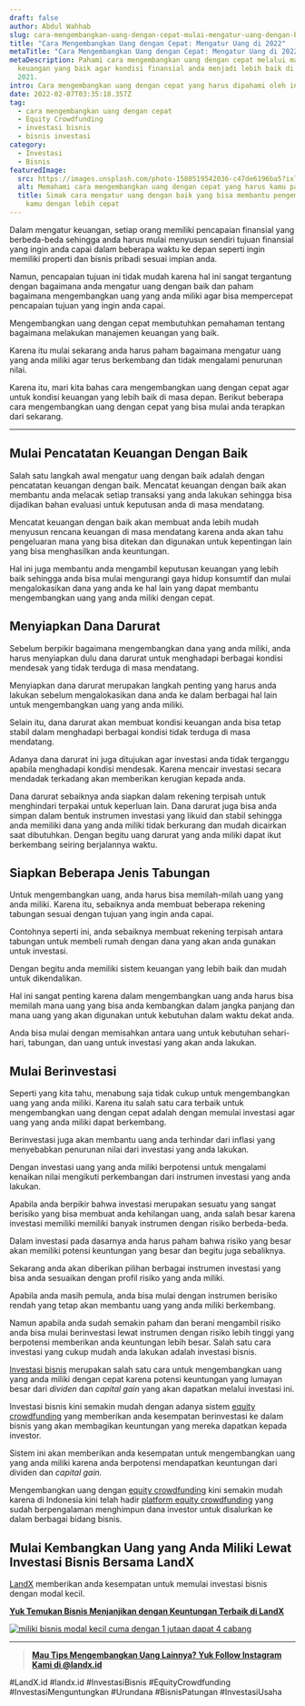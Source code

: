 ```yaml
---
draft: false
author: Abdul Wahhab
slug: cara-mengembangkan-uang-dengan-cepat-mulai-mengatur-uang-dengan-baik-di-tahun-2021
title: "Cara Mengembangkan Uang dengan Cepat: Mengatur Uang di 2022"
metaTitle: "Cara Mengembangkan Uang dengan Cepat: Mengatur Uang di 2022"
metaDescription: Pahami cara mengembangkan uang dengan cepat melalui manajemen
  keuangan yang baik agar kondisi finansial anda menjadi lebih baik di tahun
  2021.
intro: Cara mengembangkan uang dengan cepat yang harus dipahami oleh investor pemula
date: 2022-02-07T03:35:18.357Z
tag:
  - cara mengembangkan uang dengan cepat
  - Equity Crowdfunding
  - investasi bisnis
  - bisnis investasi
category:
  - Investasi
  - Bisnis
featuredImage:
  src: https://images.unsplash.com/photo-1580519542036-c47de6196ba5?ixlib=rb-1.2.1&ixid=MnwxMjA3fDB8MHxwaG90by1wYWdlfHx8fGVufDB8fHx8&auto=format&fit=crop&w=1171&q=80
  alt: Memahami cara mengembangkan uang dengan cepat yang harus kamu pahami
  title: Simak cara mengatur uang dengan baik yang bisa membantu pengembangan uang
    kamu dengan lebih cepat
---
```

Dalam mengatur keuangan, setiap orang memiliki pencapaian finansial yang berbeda-beda sehingga anda harus mulai menyusun sendiri tujuan finansial yang ingin anda capai dalam beberapa waktu ke depan seperti ingin memiliki properti dan bisnis pribadi sesuai impian anda.

Namun, pencapaian tujuan ini tidak mudah karena hal ini sangat tergantung dengan bagaimana anda mengatur uang dengan baik dan paham bagaimana mengembangkan uang yang anda miliki agar bisa mempercepat pencapaian tujuan yang ingin anda capai.

Mengembangkan uang dengan cepat membutuhkan pemahaman tentang bagaimana melakukan manajemen keuangan yang baik.

Karena itu mulai sekarang anda harus paham bagaimana mengatur uang yang anda miliki agar terus berkembang  dan tidak mengalami penurunan nilai.

Karena itu, mari kita bahas cara mengembangkan uang dengan cepat agar untuk kondisi keuangan yang lebih baik di masa depan. Berikut beberapa cara mengembangkan uang dengan cepat yang bisa mulai anda terapkan dari sekarang.

- - -

## Mulai Pencatatan Keuangan Dengan Baik

Salah satu langkah awal mengatur uang dengan baik adalah dengan pencatatan keuangan dengan baik. Mencatat keuangan dengan baik akan membantu anda melacak setiap transaksi yang anda lakukan sehingga bisa dijadikan bahan evaluasi untuk keputusan anda di masa mendatang.

Mencatat keuangan dengan baik akan membuat anda lebih mudah menyusun rencana keuangan di masa mendatang karena anda akan tahu pengeluaran mana yang bisa ditekan dan digunakan untuk kepentingan lain yang bisa menghasilkan anda keuntungan.

Hal ini juga membantu anda mengambil keputusan keuangan yang lebih baik sehingga anda bisa mulai mengurangi gaya hidup konsumtif dan mulai mengalokasikan dana yang anda ke hal lain yang dapat membantu mengembangkan uang yang anda miliki dengan cepat.

## Menyiapkan Dana Darurat

Sebelum berpikir bagaimana mengembangkan dana yang anda miliki, anda harus menyiapkan dulu dana darurat untuk menghadapi berbagai kondisi mendesak yang tidak terduga di masa mendatang.

Menyiapkan dana darurat merupakan langkah penting yang harus anda lakukan sebelum mengalokasikan dana anda ke dalam berbagai hal lain untuk mengembangkan uang yang anda miliki.

Selain itu, dana darurat akan membuat kondisi keuangan anda bisa tetap stabil dalam menghadapi berbagai kondisi tidak terduga di masa mendatang.

Adanya dana darurat ini juga ditujukan agar investasi anda tidak terganggu apabila menghadapi kondisi mendesak. Karena mencair investasi secara mendadak terkadang akan memberikan kerugian kepada anda.

Dana darurat sebaiknya anda siapkan dalam rekening terpisah untuk menghindari terpakai untuk keperluan lain. Dana darurat juga bisa anda simpan dalam bentuk instrumen investasi yang likuid dan stabil sehingga anda memiliki dana yang anda miliki tidak berkurang dan mudah dicairkan saat dibutuhkan. Dengan begitu uang darurat yang anda miliki dapat ikut berkembang seiring berjalannya waktu.

## Siapkan Beberapa Jenis Tabungan

Untuk mengembangkan uang, anda harus bisa memilah-milah uang yang anda miliki. Karena itu, sebaiknya anda membuat beberapa rekening tabungan sesuai dengan tujuan yang ingin anda capai.

Contohnya seperti ini, anda sebaiknya membuat rekening terpisah antara tabungan untuk membeli rumah dengan dana yang akan anda gunakan untuk investasi.

Dengan begitu anda memiliki sistem keuangan yang lebih baik dan mudah untuk dikendalikan.

Hal ini sangat penting karena dalam mengembangkan uang anda harus bisa memilah mana uang yang bisa anda kembangkan dalam jangka panjang dan mana uang yang akan digunakan untuk kebutuhan dalam waktu dekat anda.

Anda bisa mulai dengan memisahkan antara uang untuk kebutuhan sehari-hari, tabungan, dan uang untuk investasi yang akan anda lakukan.

## Mulai Berinvestasi

Seperti yang kita tahu, menabung saja tidak cukup untuk mengembangkan uang yang anda miliki. Karena itu salah satu cara terbaik untuk mengembangkan uang dengan cepat adalah dengan memulai investasi agar uang yang anda miliki dapat berkembang.

Berinvestasi juga akan membantu uang anda terhindar dari inflasi yang menyebabkan penurunan nilai dari investasi yang anda lakukan.

Dengan investasi uang yang anda miliki berpotensi untuk mengalami kenaikan nilai mengikuti perkembangan dari instrumen investasi yang anda lakukan.

Apabila anda berpikir bahwa investasi merupakan sesuatu yang sangat berisiko yang bisa membuat anda kehilangan uang, anda salah besar karena investasi memiliki memiliki banyak instrumen dengan risiko berbeda-beda.

Dalam investasi pada dasarnya anda harus paham bahwa risiko yang besar akan memiliki potensi keuntungan yang besar dan begitu juga sebaliknya.

Sekarang anda akan diberikan pilihan berbagai instrumen investasi yang bisa anda sesuaikan dengan profil risiko yang anda miliki.

Apabila anda masih pemula, anda bisa mulai dengan instrumen berisiko rendah yang tetap akan membantu uang yang anda miliki berkembang.

Namun apabila anda sudah semakin paham dan berani mengambil risiko anda bisa mulai berinvestasi lewat instrumen dengan risiko lebih tinggi yang berpotensi memberikan anda keuntungan lebih besar. Salah satu cara investasi yang cukup mudah anda lakukan adalah investasi bisnis.

[Investasi bisnis](https://landx.id/) merupakan salah satu cara untuk mengembangkan uang yang anda miliki dengan cepat karena potensi keuntungan yang lumayan besar dari *dividen* dan *capital gain* yang akan dapatkan melalui investasi ini.

Investasi bisnis kini semakin mudah dengan adanya sistem [equity crowdfunding](https://landx.id/) yang memberikan anda kesempatan berinvestasi ke dalam bisnis yang akan membagikan keuntungan yang mereka dapatkan kepada investor.

Sistem ini akan memberikan anda kesempatan untuk mengembangkan uang yang anda miliki karena anda berpotensi mendapatkan keuntungan dari dividen dan *capital gain.*

Mengembangkan uang dengan [equity crowdfunding](https://landx.id/) kini semakin mudah karena di Indonesia kini telah hadir [platform equity crowdfunding](https://landx.id/) yang sudah berpengalaman menghimpun dana investor untuk disalurkan ke dalam berbagai bidang bisnis.

## Mulai Kembangkan Uang yang Anda Miliki Lewat Investasi Bisnis Bersama LandX

[LandX](https://landx.id/) memberikan anda kesempatan untuk memulai investasi bisnis dengan modal kecil.

**[Yuk Temukan Bisnis Menjanjikan dengan Keuntungan Terbaik di LandX](https://landx.id/project/?utm_source=Blog&utm_medium=organic+keyword&utm_campaign=blog&utm_id=Blog)**

[![miliki bisnis modal kecil cuma dengan 1 jutaan dapat 4 cabang ](https://accountgram-production.sfo2.cdn.digitaloceanspaces.com/landx_ghost/2021/11/jadi-owner-bisnis-hanya-1-jutaan-dengan-cuan-yang-sangat-menjanjikan.png)](https://landx.id/project/?utm_source=Blog&utm_medium=organic+keyword&utm_campaign=blog&utm_id=Blog)

- - -

> **[Mau Tips Mengembangkan Uang Lainnya? Yuk Follow Instagram Kami di @landx.id](https://www.instagram.com/landx.id/?utm_medium=copy_link)**

‌#LandX.id	#landx.id	#InvestasiBisnis	#EquityCrowdfunding	#InvestasiMenguntungkan	#Urundana	#BisnisPatungan	#InvestasiUsaha